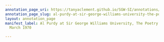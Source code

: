 ```yaml
---
annotation_page_uri: https://tanyaclement.github.io/SGW-SI/annotations/al-purdy-at-sir-george-williams-university-the-poetry-series-13-march-1970-canvas-1--al-purdy.json
annotation_page_slug: al-purdy-at-sir-george-williams-university-the-poetry-series-13-march-1970-canvas-1--al-purdy
layout: annotation_page
manifest_label: Al Purdy at Sir George Williams University, The Poetry Series, 13
  March 1970

---
```

